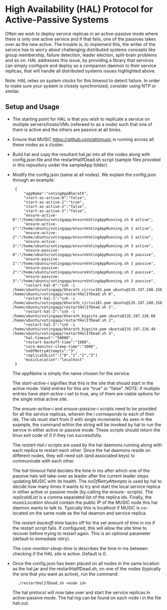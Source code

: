 
# High Availability (HAL) Protocol for Active-Passive Systems 

Often we wish to deploy service replicas in an active-passive mode where there is only one active service and if that fails, one of the passives takes over as the new active. The trouble is, to implement this, the writer of the service has to worry about challenging distributed systems concepts like group membership, failure detection, leader election, split-brain problems and so on. HAL addresses this issue, by providing a library that services can simply configure and deploy as a companion daemon to their service replicas, that will handle all distributed systems issues highlighted above. 

Note: HAL relies on system clocks for this timeout to detect failure. In order to make sure your system is closely synchronized, consider using NTP or similar.


<a name="local-install"> 

## Setup and Usage

</a>

- The starting point for HAL is that you wish to replicate a service on multiple servers/hosts/VMs (refereed to as a node) such that one of them is active and the others are passive at all times. 
- Ensure that MUSIC <a href="">https://github.com/att/music</a> is running across all these nodes as a cluster. 
-  Build hal and copy the resultant hal.jar into all the nodes along with config.json file and the restartHalIfDead.sh script (sample files provided in this repository under the sampleApp folder). 
-  Modify the config.json (same at all nodes). We explain the config.json through an example: 
		
		
		{
		    "appName":"votingAppBharath",
		    "start-as-active-0":"false",
		    "start-as-active-1":"true",
		    "start-as-active-2":"false",
		    "start-as-active-3":"false",
		    "ensure-active-0":"/home/ubuntu/votingapp/ensureVotingAppRunning.sh 0 active",
		    "ensure-active-1":"/home/ubuntu/votingapp/ensureVotingAppRunning.sh 1 active",
		    "ensure-active-2":"/home/ubuntu/votingapp/ensureVotingAppRunning.sh 2 active",
		    "ensure-active-3":"/home/ubuntu/votingapp/ensureVotingAppRunning.sh 3 active",
		    "ensure-passive-0":"/home/ubuntu/votingapp/ensureVotingAppRunning.sh 0 passive",
		    "ensure-passive-1":"/home/ubuntu/votingapp/ensureVotingAppRunning.sh 1 passive",
		    "ensure-passive-2":"/home/ubuntu/votingapp/ensureVotingAppRunning.sh 2 passive",
		    "ensure-passive-3":"/home/ubuntu/votingapp/ensureVotingAppRunning.sh 3 passive",
		    "restart-hal-0":"ssh -i /home/ubuntu/votingapp/bharath_cirrus101.pem ubuntu@135.197.240.156 /home/ubuntu/votingapp/restartHalIfDead.sh 0",
		    "restart-hal-1":"ssh -i /home/ubuntu/votingapp/bharath_cirrus101.pem ubuntu@135.197.240.158 /home/ubuntu/votingapp/restartHalIfDead.sh 1",
		    "restart-hal-2":"ssh -i /home/ubuntu/votingapp/bharath_bigsite.pem ubuntu@135.197.226.68 /home/ubuntu/votingapp/restartHalIfDead.sh 2",
		    "restart-hal-3":"ssh -i /home/ubuntu/votingapp/bharath_bigsite.pem ubuntu@135.197.226.49 /home/ubuntu/votingapp/restartHalIfDead.sh 3",
		    "hal-timeout":"50000",
		    "restart-backoff-time":"1000",
		    "core-monitor-sleep-time":"1000",
		    "noOfRetryAttempts":"3",
		    "replicaIdList":["0","1","2","3"]
		    "musicLocation":"localhost"
		} 
	The *appName*	 is simply the name chosen for the service. 
	
	The *start-active-i* signifies that this is the site that should start in the active mode. Valid entries for this are "true" or "false". NOTE: if multiple entries have *start-active-i* set to true, any of them are viable options for the single initial active site.
	
	The *ensure-active-i* and *ensure-passive-i* scripts need to be provided for 	all the service replicas, wherein the i corresponds to each of their ids. 	The ids must start from 0 with single increments. As seen in the example, 	the command within the string will be invoked by hal to run the servce in 	either active or passive mode. These scripts should return the linux exit 	code of 0 if they run successfully. 
	
	The *restart-hal-i* scripts are used by the hal daemons running along with 	each replica to restart each other. Since the hal daemons reside on 	different nodes, they will need ssh (and associated keys) to communicate 	with each other. 
	
	The *hal-timeout* field decides the time in ms after which one of the passive hals 	will take-over as leader after the current leader stops updating MUSIC with 	its health. The *noOfRetryAttempts* is used by hal to decide how many times 	it wants to try and start the local service replica in either active or 	passive mode (by calling the ensure- scripts). The *replicaIdList* is a 	comma separated list of the replica 	ids. Finally, the *musicLocation* should 	contain the public IP of the MUSIC 	node this hal daemon wants to talk to. 	Typically this is localhost if MUSIC is co-located on the same node as the 	hal deamon and service replica. 
	
	The *restart-backoff-time* backs off for the set amount of time in ms if the restart script fails. If configured, this will allow the site time to recover before trying to restart again. This is an optional parameter (default to immediate retry).
	
	The *core-monitor-sleep-time* is describes the time in ms between checking if the HAL site is active. Default is 0.
		
- Once the config.json has been placed on all nodes in the same location as the hal.jar and the restartHalIfDead.sh, on one of the nodes (typically the one that you want as active), run the command:

		./restartHalIfDead.sh <node id>
		
	The hal protocol will now take over and start the service replicas in active-passive mode. The hal log can be found on each node i in the file hali.out. 